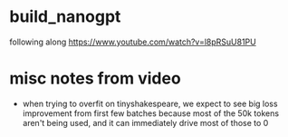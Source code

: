 # build_nanogpt
following along https://www.youtube.com/watch?v=l8pRSuU81PU


# misc notes from video
* when trying to overfit on tinyshakespeare, we expect to see big loss improvement from first few batches because most of the 50k tokens aren't being used, and it can immediately drive most of those to 0